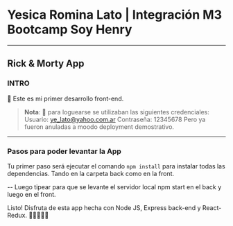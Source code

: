 # Yesica Romina Lato | Integración M3 Bootcamp Soy Henry

---

## **Rick & Morty App**

### **INTRO**

🔹 Este es mi primer desarrollo front-end.

> **Nota**:
🧐 para loguearse se utilizaban las siguientes credenciales:
Usuario: ye_lato@yahoo.com.ar
Contraseña: 12345678
Pero ya fueron anuladas a moodo deployment demostrativo.
---

### **Pasos para poder levantar la App**

Tu primer paso será ejecutar el comando `npm install` para instalar todas las dependencias. Tando en la carpeta back como en la front.

--
Luego tipear para que se levante el servidor local
npm start en el back y luego en el front.

Listo! Disfruta de esta app hecha con Node JS, Express back-end y React-Redux.
 🌹💖✨💛🚀
